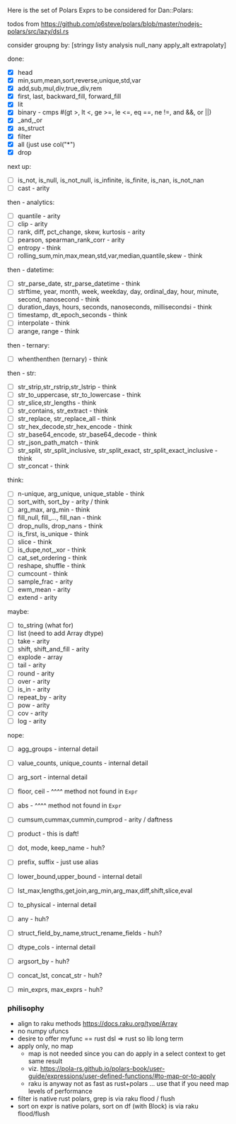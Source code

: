 Here is the set of Polars Exprs to be considered for Dan::Polars:

todos from https://github.com/p6steve/polars/blob/master/nodejs-polars/src/lazy/dsl.rs

consider groupng by: [stringy listy analysis null_nany apply_alt extrapolaty]

done:
- [x] head
- [x] min,sum,mean,sort,reverse,unique,std,var
- [x] add,sub,mul,div,true_div,rem
- [x] first, last, backward_fill, forward_fill
- [x] lit
- [x] binary - cmps #(gt >, lt <, ge >=, le <=, eq ==, ne !=, and &&, or ||)
- [x] _and,_or
- [x] as_struct
- [x] filter
- [x] all (just use col("*")
- [x] drop
      
next up:
- [ ] is_not, is_null, is_not_null, is_infinite, is_finite, is_nan, is_not_nan
- [ ] cast                         - arity

then - analytics:
- [ ] quantile                     - arity
- [ ] clip                         - arity
- [ ] rank, diff, pct_change, skew, kurtosis - arity
- [ ] pearson, spearman_rank_corr  - arity
- [ ] entropy                      - think
- [ ] rolling_sum,min,max,mean,std,var,median,quantile,skew - think

then - datetime:
- [ ] str_parse_date, str_parse_datetime - think
- [ ] strftime, year, month, week, weekday, day, ordinal_day, hour, minute, second, nanosecond - think
- [ ] duration_days, hours, seconds, nanoseconds, millisecondsi - think
- [ ] timestamp, dt_epoch_seconds  - think
- [ ] interpolate                  - think
- [ ] arange, range                - think

then - ternary:
- [ ] whenthenthen (ternary)       - think

then - str:
- [ ] str_strip,str_rstrip,str_lstrip - think
- [ ] str_to_uppercase, str_to_lowercase - think
- [ ] str_slice,str_lengths        - think
- [ ] str_contains, str_extract    - think
- [ ] str_replace, str_replace_all - think
- [ ] str_hex_decode,str_hex_encode - think
- [ ] str_base64_encode, str_base64_decode - think
- [ ] str_json_path_match          - think
- [ ] str_split, str_split_inclusive, str_split_exact, str_split_exact_inclusive - think
- [ ] str_concat                   - think

think:
- [ ] n-unique, arg_unique, unique_stable - think
- [ ] sort_with, sort_by           - arity / think
- [ ] arg_max, arg_min             - think
- [ ] fill_null, fill_..., fill_nan - think
- [ ] drop_nulls, drop_nans        - think
- [ ] is_first, is_unique          - think
- [ ] slice                        - think
- [ ] is_dupe,not,_xor             - think
- [ ] cat_set_ordering             - think
- [ ] reshape, shuffle             - think
- [ ] cumcount                     - think
- [ ] sample_frac                  - arity
- [ ] ewm_mean                     - arity
- [ ] extend                       - arity

maybe:
- [ ] to_string (what for)
- [ ] list (need to add Array dtype)
- [ ] take                         - arity
- [ ] shift, shift_and_fill        - arity
- [ ] explode                      - array
- [ ] tail                         - arity
- [ ] round                        - arity
- [ ] over                         - arity
- [ ] is_in                        - arity
- [ ] repeat_by                    - arity
- [ ] pow                          - arity
- [ ] cov                          - arity
- [ ] log                          - arity

nope:
- [ ] agg_groups                   - internal detail
- [ ] value_counts, unique_counts  - internal detail
- [ ] arg_sort                     - internal detail
- [ ] floor, ceil                  - ^^^^ method not found in `Expr`
- [ ] abs                          - ^^^^ method not found in `Expr`
- [ ] cumsum,cummax,cummin,cumprod - arity / daftness
- [ ] product                      - this is daft!
- [ ] dot, mode, keep_name         - huh?
- [ ] prefix, suffix               - just use alias
- [ ] lower_bound,upper_bound      - internal detail 
- [ ] lst_max,lengths,get,join,arg_min,arg_max,diff,shift,slice,eval
- [ ] to_physical                  - internal detail
- [ ] any                          - huh?
- [ ] struct_field_by_name,struct_rename_fields - huh?
- [ ] dtype_cols                   - internal detail
- [ ] argsort_by                   - huh?
- [ ] concat_lst, concat_str       - huh?
- [ ] min_exprs, max_exprs         - huh?


### philisophy
- align to raku methods https://docs.raku.org/type/Array
- no numpy ufuncs
- desire to offer myfunc == rust dsl => rust so lib long term
- apply only, no map
  - map is not needed since you can do apply in a select context to get same result
  - viz. https://pola-rs.github.io/polars-book/user-guide/expressions/user-defined-functions/#to-map-or-to-apply
  - raku is anyway not as fast as rust+polars ... use that if you need map levels of performance
- filter is native rust polars, grep is via raku flood / flush
- sort on expr is native polars, sort on df (with Block) is via raku flood/flush
